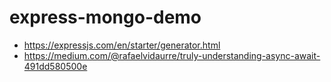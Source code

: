 # express-mongo-demo

- https://expressjs.com/en/starter/generator.html
- https://medium.com/@rafaelvidaurre/truly-understanding-async-await-491dd580500e
